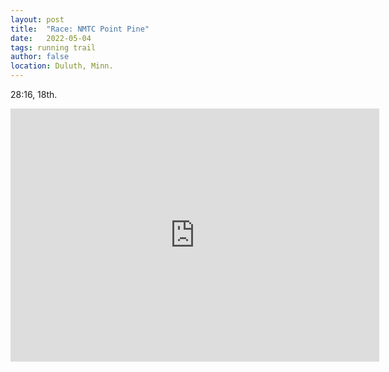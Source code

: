 ```yaml
---
layout: post
title:  "Race: NMTC Point Pine"
date:   2022-05-04
tags: running trail
author: false
location: Duluth, Minn.
---
```


28:16, 18th.

<iframe height='405' width='590' frameborder='0' allowtransparency='true' scrolling='no' src='https://www.strava.com/activities/7090925989/embed/8f05adc838b86e0290587e275738a616a3a1d350'></iframe>
